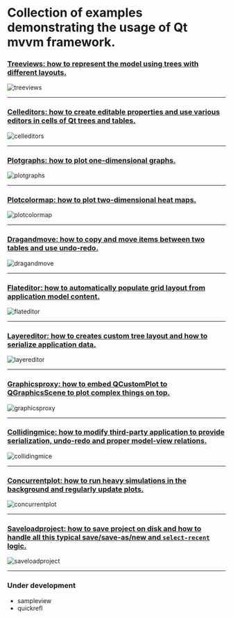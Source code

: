 # Collection of examples demonstrating the usage of Qt mvvm framework.

### [Treeviews: how to represent the model using trees with different layouts.](treeviews/README.md)

![treeviews](../doc/treeviews1.png)

<hr>

### [Celleditors:  how to create editable properties and use various editors in cells of Qt trees and tables.](celleditors/README.md)

![celleditors](../doc/celleditors.png)

<hr>

### [Plotgraphs:  how to plot one-dimensional graphs.](plotgraphs/README.md)

![plotgraphs](../doc/plotgraphs.png)

<hr>

### [Plotcolormap:  how to plot two-dimensional heat maps.](plotcolormap/README.md)

![plotcolormap](../doc/plotcolormap.png)

<hr>

### [Dragandmove:  how to copy and move items between two tables and use undo-redo.](dragandmove/README.md)

![dragandmove](../doc/dragandmove.png)

<hr>

### [Flateditor: how to automatically populate grid layout from  application model content.](flateditor/README.md)

![flateditor](../doc/flateditor.png)

<hr>

### [Layereditor: how to creates custom tree layout and how to serialize application data.](layereditor/README.md)

![layereditor](../doc/layereditor.png)

<hr>

### [Graphicsproxy: how to embed QCustomPlot to QGraphicsScene to plot complex things on top.](graphicsproxy/README.md)

![graphicsproxy](../doc/graphicsproxy.png)

<hr>

### [Collidingmice: how to modify third-party application to provide serialization, undo-redo and proper model-view relations.](collidingmice/README.md)

![collidingmice](../doc/colliding-mice-after.png)

<hr>

### [Concurrentplot: how to run heavy simulations in the background and regularly update plots.](concurrentplot/README.md)

![concurrentplot](../doc/concurrentplot.png)

<hr>

### [Saveloadproject: how to save project on disk and how to handle all this typical save/save-as/new and `select-recent` logic.](saveloadproject/README.md)

![saveloadproject](../doc/saveloadproject.png)

<hr>

### Under development

+ sampleview
+ quickrefl

